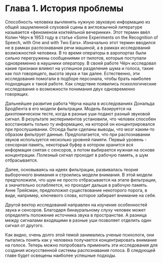 # Глава 1. История проблемы

Способность человека вычленять нужную звуковую информацию из общей зашумленной слуховой сцены в англоязычной литературе называется «феноменом коктейльной вечеринки». Этот термин ввёл Колин Чёрч в 1953 году в статье  «Some Experiments on the Recognition of Speech, with One and with Two Ears». Изначально этот термин вводился не в рамках распознавания речи машиной, а в рамках исследований возможностей человека. В то время операторы в аэропортах были сильно перегружены сообщениями от пилотов, которые поступали одновременно в наушники оператору. В своей работе Чёрч исследовал какие признаки влияют на успешное разделение шума и голоса, такие как пол говорящего, высота звука и так далее. Естественно, эти исследования помогали в подборе персонала, чтобы брать наиболее подходящих к такой работе. Как следствие появились психологические исследования о возможности понимания двух одновременно говорящих.

Дальнейшее развитие работа Чёрча нашла в исследованиях Дональда Бродбента в его модели фильтрации. Модель базируется на дихотомическом тесте, когда в разные уши подают разный звуковой сигнал. В результате экспериментов установили, что человек способен восстановить только ту информацию, на которой он концентрировался при прослушивании. Отсюда были сделаны выводы, что мозг каким-то образом фильтрует данные. Предполагается, что при распознавании звуков используется несколько уровней памяти. Первый уровень - сенсорная память, некоторый буфер в котором хранится вся информация снятая с сенсоров, а потом выбирается нужная на основе концентрации. Полезный сигнал проходит в рабочую память, а шум отбрасывается.

Далее, основываясь на идеях фильтрации, развивалась теория выборочного внимания и строились модели внимания. В этой модели предположили, что шум не просто отбрасывается на этапе фильтрации, а значительно ослабляется, но проходит дальше в рабочую память. Анне Трейсман, предположил существование некоторого порога, в виде, например, ключевого слова, которое забирает внимание на себя.

Другой вектор исследований направлен на изучение особенностей звука и сенсоров. Благодаря бинауральному слуху человек может определять положение источника звука в пространстве. А разница между сигналами входящими в разные уши позволяет отделить один сигнал от другого.

Как видно, очень долго этой темой занимались ученые психологи, они пытались понять как у человека получается концентрировать внимание на голосе. Теперь можно попробовать применить эти исследования для создания искусственной системы распознавания голоса. В следующей главе будет освещены наиболее успешные подходы.

